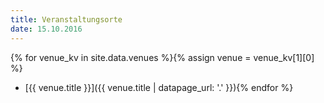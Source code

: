 ```yaml
---
title: Veranstaltungsorte
date: 15.10.2016
---
```


{% for venue_kv in site.data.venues %}{% assign venue = venue_kv[1][0] %}
- [{{ venue.title }}]({{ venue.title | datapage_url: '.' }}){% endfor %}
